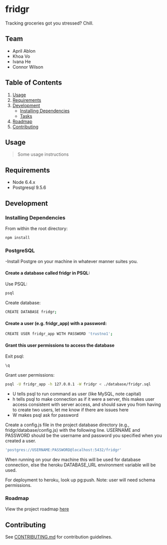 # fridgr 
Tracking groceries got you stressed? Chill.

## Team

  - April Ablon
  - Khoa Vo
  - Ivana He
  - Connor Wilson

## Table of Contents

1. [Usage](#Usage)
2. [Requirements](#requirements)
3. [Development](#development)
    - [Installing Dependencies](#installing-dependencies)
    - [Tasks](#tasks)
4. [Roadmap](#roadmap)
5. [Contributing](#contributing)

## Usage

> Some usage instructions

## Requirements

- Node 6.4.x
- Postgresql 9.5.6

## Development

### Installing Dependencies

From within the root directory:

```sh
npm install
```

### PostgreSQL

-Install Postgre on your machine in whatever manner suites you.

#### Create a database called fridgr in PSQL:
Use PSQL:
```sh
psql
```
Create database:
```sh
CREATE DATABASE fridgr;
```

#### Create a user (e.g. fridgr_app) with a password:
```sh
CREATE USER fridgr_app WITH PASSWORD 'trustno1';
```

#### Grant this user permissions to access the database
Exit psql:
```sh
\q
```
Grant user permissions:
```sh
psql -U fridgr_app -h 127.0.0.1 -W fridgr < ./database/fridgr.sql
```
- U tells psql to run command as user (like MySQL, note capital)
- h tells psql to make connection as if it were a server, this makes user access consistent with server access, and should save you from having to create two users, let me know if there are issues here
- W makes psql ask for password

Create a config.js file in the project database directory (e.g., fridgr/database/config.js) with the following line. USERNAME and PASSWORD should be the username and password you specified when you created a user.
```sh
'postgres://USERNAME:PASSWORD@localhost:5432/fridgr'
```

When running on your dev machine this will be used for database connection, else the heroku DATABASE_URL environment variable will be used.

For deployment to heroku, look up pg:push. Note: user will need schema permissions.


### Roadmap

View the project roadmap [here](https://trello.com/b/CBEpWlz0)


## Contributing

See [CONTRIBUTING.md](CONTRIBUTING.md) for contribution guidelines.
